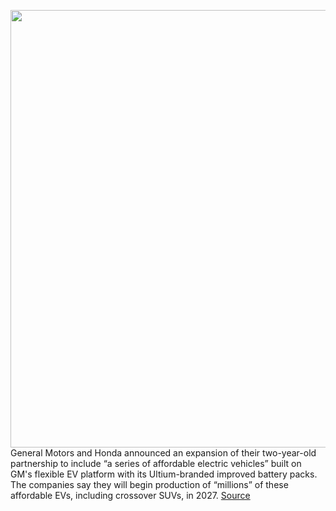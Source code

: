 <img src='https://cdn.vox-cdn.com/thumbor/Sn5NWv3jlJzd8Jn7hgvNo0vi3zE=/0x0:1920x1080/1200x800/filters:focal(807x387:1113x693)/cdn.vox-cdn.com/uploads/chorus_image/image/70711418/gm_honda_16x9.0.jpg' width='700px' /><br/>
General Motors and Honda announced an expansion of their two-year-old partnership to include “a series of affordable electric vehicles” built on GM's flexible EV platform with its Ultium-branded improved battery packs. The companies say they will begin production of “millions” of these affordable EVs, including crossover SUVs, in 2027.
<a href='https://www.theverge.com/2022/4/5/23011201/gm-honda-ev-partnership-millions-affordable-2027'> Source <a/>